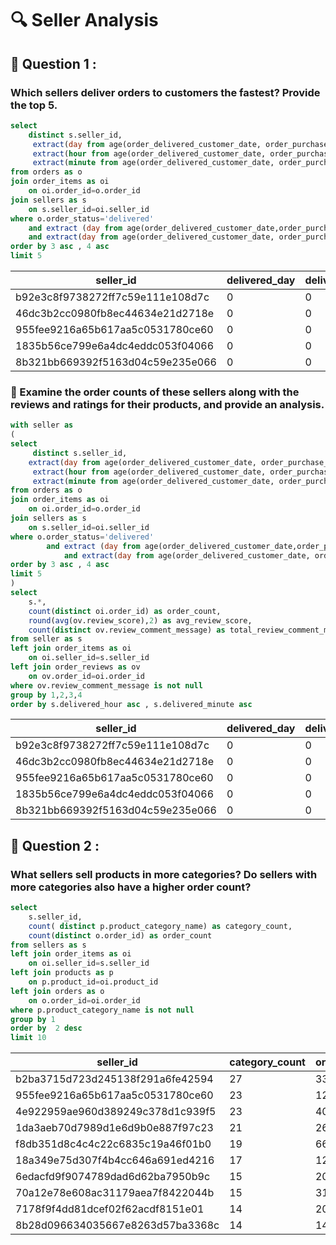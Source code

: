 # 🔍 Seller Analysis 
## 💼 Question 1 :
### Which sellers deliver orders to customers the fastest? Provide the top 5.

````sql
select 
	distinct s.seller_id,
	 extract(day from age(order_delivered_customer_date, order_purchase_timestamp)) as delivered_day,
  	 extract(hour from age(order_delivered_customer_date, order_purchase_timestamp)) as delivered_hour,
  	 extract(minute from age(order_delivered_customer_date, order_purchase_timestamp)) as delivered_minute
from orders as o
join order_items as oi 
	on oi.order_id=o.order_id
join sellers as s 
	on s.seller_id=oi.seller_id
where o.order_status='delivered' 
	and extract (day from age(order_delivered_customer_date,order_purchase_timestamp)) is not null 
	and extract(day from age(order_delivered_customer_date, order_purchase_timestamp)) = 0
order by 3 asc , 4 asc
limit 5
````

| seller_id                        | delivered_day | delivered_hour | delivered_minute |
|----------------------------------|---------------|----------------|------------------|
| b92e3c8f9738272ff7c59e111e108d7c | 0             | 0              | 2                |
| 46dc3b2cc0980fb8ec44634e21d2718e | 0             | 0              | 10               |
| 955fee9216a65b617aa5c0531780ce60 | 0             | 0              | 12               |
| 1835b56ce799e6a4dc4eddc053f04066 | 0             | 0              | 15               |
| 8b321bb669392f5163d04c59e235e066 | 0             | 0              | 18               |

### 💬 Examine the order counts of these sellers along with the reviews and ratings for their products, and provide an analysis.

````sql
with seller as 
(
select 
     distinct s.seller_id,	
	extract(day from age(order_delivered_customer_date, order_purchase_timestamp)) as delivered_day,
  	 extract(hour from age(order_delivered_customer_date, order_purchase_timestamp)) as delivered_hour,
  	 extract(minute from age(order_delivered_customer_date, order_purchase_timestamp)) as delivered_minute
from orders as o
join order_items as oi 
	on oi.order_id=o.order_id
join sellers as s 
	on s.seller_id=oi.seller_id
where o.order_status='delivered' 
		and extract (day from age(order_delivered_customer_date,order_purchase_timestamp)) is not null 
			and extract(day from age(order_delivered_customer_date, order_purchase_timestamp)) = 0
order by 3 asc , 4 asc
limit 5 
) 
select 
	s.*,
	count(distinct oi.order_id) as order_count,
	round(avg(ov.review_score),2) as avg_review_score,
	count(distinct ov.review_comment_message) as total_review_comment_message
from seller as s
left join order_items as oi
	on oi.seller_id=s.seller_id
left join order_reviews as ov
	on ov.order_id=oi.order_id
where ov.review_comment_message is not null	
group by 1,2,3,4
order by s.delivered_hour asc , s.delivered_minute asc
````

| seller_id                        | delivered_day | delivered_hour | delivered_minute | order_count | avg_review_score | total_review_comment_message |
|----------------------------------|---------------|----------------|------------------|-------------|------------------|------------------------------|
| b92e3c8f9738272ff7c59e111e108d7c | 0             | 0              | 2                | 27          | 3.56             | 27                           |
| 46dc3b2cc0980fb8ec44634e21d2718e | 0             | 0              | 10               | 193         | 3.77             | 190                          |
| 955fee9216a65b617aa5c0531780ce60 | 0             | 0              | 12               | 479         | 3.61             | 468                          |
| 1835b56ce799e6a4dc4eddc053f04066 | 0             | 0              | 15               | 190         | 3.08             | 188                          |
| 8b321bb669392f5163d04c59e235e066 | 0             | 0              | 18               | 395         | 3.58             | 384                          |

## 💼 Question 2 :
### What sellers sell products in more categories? Do sellers with more categories also have a higher order count?

````sql
select 
	s.seller_id,
	count( distinct p.product_category_name) as category_count,
	count(distinct o.order_id) as order_count
from sellers as s
left join order_items as oi 
	on oi.seller_id=s.seller_id
left join products as p 
	on p.product_id=oi.product_id
left join orders as o 
	on o.order_id=oi.order_id
where p.product_category_name is not null
group by 1
order by  2 desc
limit 10
````

| seller_id                        | category_count | order_count |
|----------------------------------|----------------|-------------|
| b2ba3715d723d245138f291a6fe42594 | 27             | 337         |
| 955fee9216a65b617aa5c0531780ce60 | 23             | 1287        |
| 4e922959ae960d389249c378d1c939f5 | 23             | 405         |
| 1da3aeb70d7989d1e6d9b0e887f97c23 | 21             | 265         |
| f8db351d8c4c4c22c6835c19a46f01b0 | 19             | 665         |
| 18a349e75d307f4b4cc646a691ed4216 | 17             | 121         |
| 6edacfd9f9074789dad6d62ba7950b9c | 15             | 208         |
| 70a12e78e608ac31179aea7f8422044b | 15             | 315         |
| 7178f9f4dd81dcef02f62acdf8151e01 | 14             | 203         |
| 8b28d096634035667e8263d57ba3368c | 14             | 143         |

